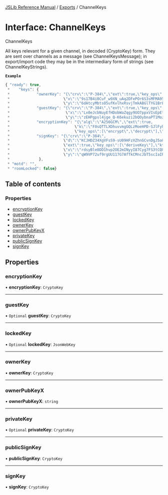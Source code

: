 [JSLib Reference Manual](../jslib2.md) / [Exports](../modules.md) / ChannelKeys

# Interface: ChannelKeys

ChannelKeys

All keys relevant for a given channel, in decoded (CryptoKey) form.
They are sent over channels as a message (see ChannelKeysMessage);
in export/import code they may be in the intermediary form of
strings (see ChannelKeyStrings).

**`Example`**

```ts
{ "ready": true,
 *    "keys": {
 *            "ownerKey": "{\"crv\":\"P-384\",\"ext\":true,\"key_ops\":[],\"kty\":\"EC\",
 *                        \"x\":\"9s17B4i0Cuf_w9XN_uAq2DFePOr6S3sMFMA95KjLN8akBUWEhPAcuMEMwNUlrrkN\",
 *                        \"y\":\"6dAtcyMbtsO5ufKvlhxRsvjTmkABGlTYG1BrEjTpwrAgtmn6k25GR7akklz9klBr\"}",
 *            "guestKey": "{\"crv\":\"P-384\",\"ext\":true,\"key_ops\":[],\"kty\":\"EC\",
 *                         \"x\":\"Lx0eJcbNuyEfHDobWaZqgy9UO7ppxVIsEpEtvbzkAlIjySh9lY2AvgnACREO6QXD\",
 *                         \"y\":\"zEHPgpsl4jge_Q-K6ekuzi2bQOybnaPT1MozCFQJnXEePBX8emkHriOiwl6P8BAS\"}",
 *            "encryptionKey": "{\"alg\":\"A256GCM\",\"ext\":true,
 *                             \"k\":\"F0sQTTLXDhuvvmgGQLzMoeHPD-SJlFyhfOD-cqejEOU\",
 *                             \"key_ops\":[\"encrypt\",\"decrypt\"],\"kty\":\"oct\"}",
 *            "signKey": "{\"crv\":\"P-384\",
 *                        \"d\":\"KCJHDZ34XgVFsS9-sU09HFzXZhnGCvnDgJ5a8GTSfjuJQaq-1N2acvchPRhknk8B\",
 *                        \"ext\":true,\"key_ops\":[\"deriveKey\"],\"kty\":\"EC\",
 *                        \"x\":\"rdsyBle0DD1hvp2OE2mINyyI87Cyg7FS3tCQUIeVkfPiNOACtFxi6iP8oeYt-Dge\",
 *                        \"y\":\"qW9VP72uf9rgUU117G7AfTkCMncJbT5scIaIRwBXfqET6FYcq20fwSP7R911J2_t\"}"
 *             },
 * "motd": "",
 * "roomLocked": false}
```

## Table of contents

### Properties

- [encryptionKey](ChannelKeys.md#encryptionkey)
- [guestKey](ChannelKeys.md#guestkey)
- [lockedKey](ChannelKeys.md#lockedkey)
- [ownerKey](ChannelKeys.md#ownerkey)
- [ownerPubKeyX](ChannelKeys.md#ownerpubkeyx)
- [privateKey](ChannelKeys.md#privatekey)
- [publicSignKey](ChannelKeys.md#publicsignkey)
- [signKey](ChannelKeys.md#signkey)

## Properties

### <a id="encryptionkey" name="encryptionkey"></a> encryptionKey

• **encryptionKey**: `CryptoKey`

___

### <a id="guestkey" name="guestkey"></a> guestKey

• `Optional` **guestKey**: `CryptoKey`

___

### <a id="lockedkey" name="lockedkey"></a> lockedKey

• `Optional` **lockedKey**: `JsonWebKey`

___

### <a id="ownerkey" name="ownerkey"></a> ownerKey

• **ownerKey**: `CryptoKey`

___

### <a id="ownerpubkeyx" name="ownerpubkeyx"></a> ownerPubKeyX

• **ownerPubKeyX**: `string`

___

### <a id="privatekey" name="privatekey"></a> privateKey

• `Optional` **privateKey**: `CryptoKey`

___

### <a id="publicsignkey" name="publicsignkey"></a> publicSignKey

• **publicSignKey**: `CryptoKey`

___

### <a id="signkey" name="signkey"></a> signKey

• **signKey**: `CryptoKey`
